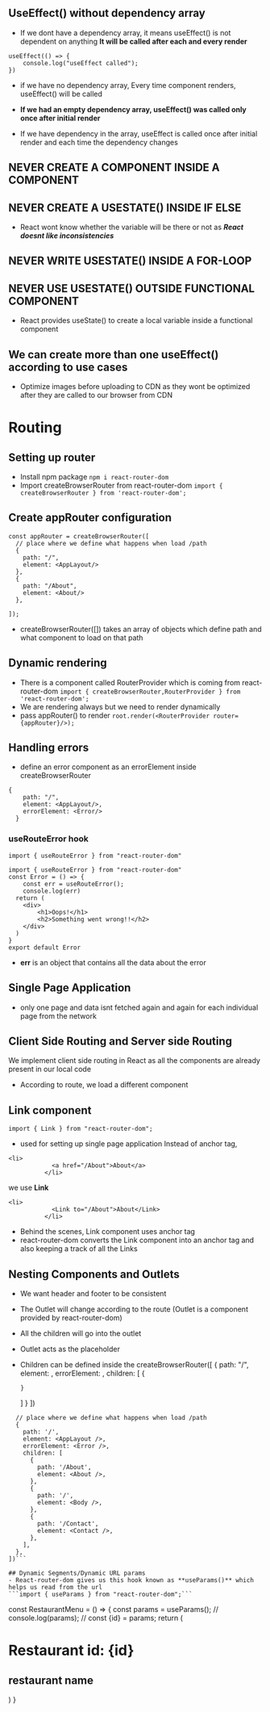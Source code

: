 ## UseEffect() without dependency array
- If we dont have a dependency array, it means useEffect() is not dependent on anything
**It will be called after each and every render**
```
useEffect(() => {
    console.log("useEffect called");
})
```
- if we have no dependency array, Every time component renders, useEffect() will be called

- **If we had an empty dependency array, useEffect() was called only once after initial render**
- If we have dependency in the array, useEffect is called once after initial render and each time the dependency changes

## NEVER CREATE A COMPONENT INSIDE A COMPONENT
## NEVER CREATE A USESTATE() INSIDE IF ELSE
- React wont know whether the variable will be there or not as ***React doesnt like inconsistencies***
## NEVER WRITE USESTATE() INSIDE A FOR-LOOP
## NEVER USE USESTATE() OUTSIDE FUNCTIONAL COMPONENT
- React provides useState() to create a local variable inside a functional component

## We can create more than one useEffect() according to use cases
- Optimize images before uploading to CDN as they wont be optimized after they are called to our browser from CDN

# Routing
## Setting up router
- Install npm package
```npm i react-router-dom```
- Import createBrowserRouter from react-router-dom
```import { createBrowserRouter } from 'react-router-dom';```

## Create appRouter configuration
```
const appRouter = createBrowserRouter([
  // place where we define what happens when load /path
  {
    path: "/",
    element: <AppLayout/>
  },
  {
    path: "/About",
    element: <About/>
  },

]);
```
- createBrowserRouter([]) takes an array of objects which define path and what component to load on that path

## Dynamic rendering
- There is a component called RouterProvider which is coming from react-router-dom
```import { createBrowserRouter,RouterProvider } from 'react-router-dom';```
- We are rendering <AppLayout/> always but we need to render dynamically
- pass appRouter() to render
```root.render(<RouterProvider router={appRouter}/>);```

## Handling errors
- define an error component as an errorElement inside createBrowserRouter
```
{
    path: "/",
    element: <AppLayout/>,
    errorElement: <Error/>
  }
```
### useRouteError hook
```import { useRouteError } from "react-router-dom"```
```
import { useRouteError } from "react-router-dom"
const Error = () => {
    const err = useRouteError();
    console.log(err)
  return (
    <div>
        <h1>Oops!</h1>
        <h2>Something went wrong!!</h2>
    </div>
  )
}
export default Error
```
- **err** is an object that contains all the data about the error

## Single Page Application
- only one page and data isnt fetched again and again for each individual page from the network
## Client Side Routing and Server side Routing
We implement client side routing in React as all the components are already present in our local code
- According to route, we load a different component

## Link component
```import { Link } from "react-router-dom";```
- used for setting up single page application
Instead of anchor tag,
```
<li>
            <a href="/About">About</a>
          </li>
```
we use **Link**
```
<li>
            <Link to="/About">About</Link>
          </li>
```
- Behind the scenes, Link component uses anchor tag
- react-router-dom converts the Link component into an anchor tag and also keeping a track of all the Links

## Nesting Components and Outlets
- We want header and footer to be consistent
- The Outlet will change according to the route (Outlet is a component provided by react-router-dom)
- All the children will go into the outlet
- Outlet acts as the placeholder
- Children can be defined inside the createBrowserRouter([
  {
    path: "/",
    element: <AppLayout/>,
    errorElement: <Error/>,
    children: [
      {
        
      }
    ]
  }
])

```const appRouter = createBrowserRouter([
  // place where we define what happens when load /path
  {
    path: '/',
    element: <AppLayout />,
    errorElement: <Error />,
    children: [
      {
        path: '/About',
        element: <About />,
      },
      {
        path: '/',
        element: <Body />,
      },
      {
        path: '/Contact',
        element: <Contact />,
      },
    ],
  },
])```

## Dynamic Segments/Dynamic URL params
- React-router-dom gives us this hook known as **useParams()** which helps us read from the url
```import { useParams } from "react-router-dom";```
```
const RestaurantMenu = () => {
    const params = useParams();
    // console.log(params);
    // const {id} = params;
  return (
    <div>
        <h1>Restaurant id: {id}</h1>
        <h2>restaurant name</h2>
    </div>
  )
}
```